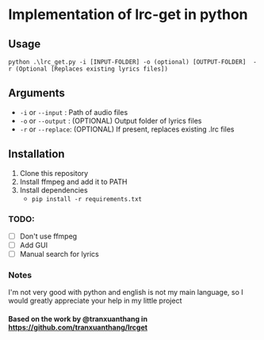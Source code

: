 # Implementation of lrc-get in python

## Usage
`python .\lrc_get.py -i [INPUT-FOLDER] -o (optional) [OUTPUT-FOLDER]  -r (Optional [Replaces existing lyrics files])`

## Arguments
- `-i` or `--input`  : Path of audio files  <br>
- `-o` or `--output` : (OPTIONAL) Output folder of lyrics files <br>
- `-r` or `--replace`: (OPTIONAL) If present, replaces existing .lrc files <br>

## Installation
1. Clone this repository
2. Install ffmpeg and add it to PATH
3. Install dependencies
    - `pip install -r requirements.txt`

### TODO:
- [ ] Don't use ffmpeg
- [ ] Add GUI
- [ ] Manual search for lyrics

### Notes
I'm not very good with python and english is not my main language, so I would greatly appreciate your help in my little project


#### Based on the work by @tranxuanthang in https://github.com/tranxuanthang/lrcget

